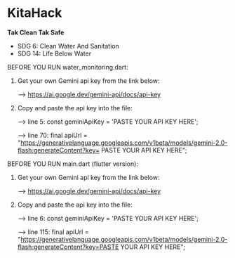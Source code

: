 # KitaHack

**Tak Clean Tak Safe**

- SDG 6: Clean Water And Sanitation
- SDG 14: Life Below Water


BEFORE YOU RUN water_monitoring.dart:

  1. Get your own Gemini api key from the link below:
  
      --> https://ai.google.dev/gemini-api/docs/api-key
  
  2. Copy and paste the api key into the file:
  
      --> line 5: const geminiApiKey = 'PASTE YOUR API KEY HERE';
     
      --> line 70: final apiUrl = "https://generativelanguage.googleapis.com/v1beta/models/gemini-2.0-flash:generateContent?key= PASTE YOUR API KEY HERE";


BEFORE YOU RUN main.dart (flutter version):

  1. Get your own Gemini api key from the link below:
  
      --> https://ai.google.dev/gemini-api/docs/api-key
  
  2. Copy and paste the api key into the file:
  
      --> line 6: const geminiApiKey = 'PASTE YOUR API KEY HERE';
     
      --> line 115: final apiUrl = "https://generativelanguage.googleapis.com/v1beta/models/gemini-2.0-flash:generateContent?key=PASTE YOUR API KEY HERE";
